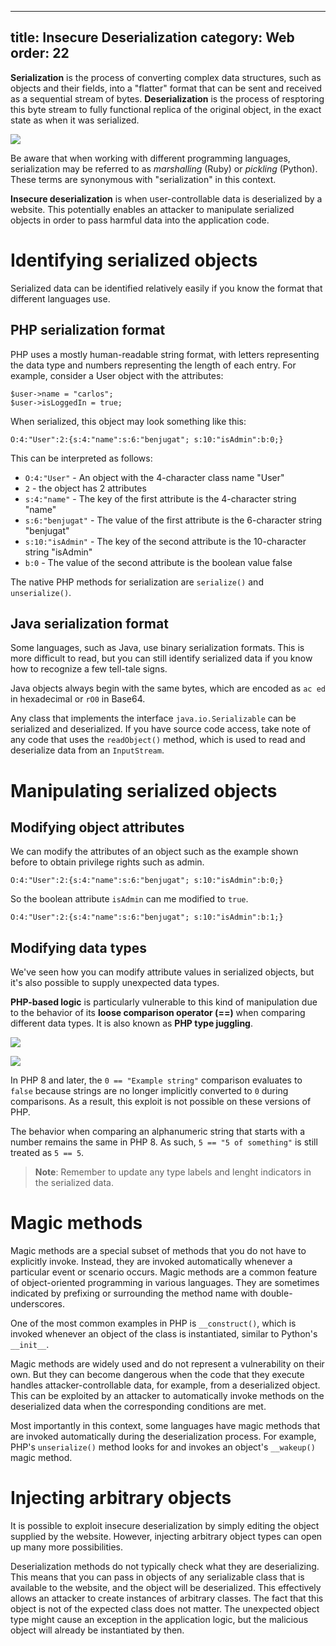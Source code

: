 ------
title: Insecure Deserialization
category: Web
order: 22
---

**Serialization** is the process of converting complex data structures, such as objects and their fields, into a "flatter" format that can be sent and received as a sequential stream of bytes.
**Deserialization** is the process of resptoring this byte stream to fully functional replica of the original object, in the exact state as when it was serialized.

![](/hackingnotes/images/deserialization-diagram.jpg)

Be aware that when working with different programming languages, serialization may be referred to as *marshalling* (Ruby) or *pickling* (Python). These terms are synonymous with "serialization" in this context. 

**Insecure deserialization** is when user-controllable data is deserialized by a website. This potentially enables an attacker to manipulate serialized objects in order to pass harmful data into the application code. 

# Identifying serialized objects

Serialized data can be identified relatively easily if you know the format that different languages use.

## PHP serialization format

PHP uses a mostly human-readable string format, with letters representing the data type and numbers representing the length of each entry. For example, consider a User object with the attributes: 

```
$user->name = "carlos";
$user->isLoggedIn = true;
```

When serialized, this object may look something like this: 

```
O:4:"User":2:{s:4:"name":s:6:"benjugat"; s:10:"isAdmin":b:0;}
```

This can be interpreted as follows: 

* `O:4:"User"` - An object with the 4-character class name "User"
* `2` - the object has 2 attributes
* `s:4:"name"` - The key of the first attribute is the 4-character string "name"
* `s:6:"benjugat"` - The value of the first attribute is the 6-character string "benjugat"
* `s:10:"isAdmin"` - The key of the second attribute is the 10-character string "isAdmin"
* `b:0` - The value of the second attribute is the boolean value false

The native PHP methods for serialization are `serialize()` and `unserialize()`.

## Java serialization format

Some languages, such as Java, use binary serialization formats. This is more difficult to read, but you can still identify serialized data if you know how to recognize a few tell-tale signs.

Java objects always begin with the same bytes, which are encoded as `ac ed` in hexadecimal or `rO0` in Base64.

Any class that implements the interface `java.io.Serializable` can be serialized and deserialized. If you have source code access, take note of any code that uses the `readObject()` method, which is used to read and deserialize data from an `InputStream`. 


# Manipulating serialized objects

## Modifying object attributes

We can modify the attributes of an object such as the example shown before to obtain privilege rights such as admin.

```
O:4:"User":2:{s:4:"name":s:6:"benjugat"; s:10:"isAdmin":b:0;}
```

So the boolean attribute `isAdmin` can me modified to `true`.

```
O:4:"User":2:{s:4:"name":s:6:"benjugat"; s:10:"isAdmin":b:1;}
```

## Modifying data types

We've seen how you can modify attribute values in serialized objects, but it's also possible to supply unexpected data types.

**PHP-based logic** is particularly vulnerable to this kind of manipulation due to the behavior of its **loose comparison operator (==)** when comparing different data types. It is also known as **PHP type juggling**.

![](/hackingnotes/images/phpstrict.png)

![](/hackingnotes/images/phploose.png)


In PHP 8 and later, the `0 == "Example string"` comparison evaluates to `false` because strings are no longer implicitly converted to `0` during comparisons. As a result, this exploit is not possible on these versions of PHP.

The behavior when comparing an alphanumeric string that starts with a number remains the same in PHP 8. As such, `5 == "5 of something"` is still treated as `5 == 5`.

> **Note**: Remember to update any type labels and lenght indicators in the serialized data.

# Magic methods

Magic methods are a special subset of methods that you do not have to explicitly invoke. Instead, they are invoked automatically whenever a particular event or scenario occurs. Magic methods are a common feature of object-oriented programming in various languages. They are sometimes indicated by prefixing or surrounding the method name with double-underscores. 

One of the most common examples in PHP is `__construct()`, which is invoked whenever an object of the class is instantiated, similar to Python's `__init__`. 

Magic methods are widely used and do not represent a vulnerability on their own. But they can become dangerous when the code that they execute handles attacker-controllable data, for example, from a deserialized object. This can be exploited by an attacker to automatically invoke methods on the deserialized data when the corresponding conditions are met. 

Most importantly in this context, some languages have magic methods that are invoked automatically during the deserialization process. For example, PHP's `unserialize()` method looks for and invokes an object's `__wakeup()` magic method. 

# Injecting arbitrary objects

It is possible to exploit insecure deserialization by simply editing the object supplied by the website. However, injecting arbitrary object types can open up many more possibilities.

Deserialization methods do not typically check what they are deserializing. This means that you can pass in objects of any serializable class that is available to the website, and the object will be deserialized. This effectively allows an attacker to create instances of arbitrary classes. The fact that this object is not of the expected class does not matter. The unexpected object type might cause an exception in the application logic, but the malicious object will already be instantiated by then.


